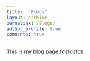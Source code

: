 ```yaml
---
title:  "Blogs"
layout: archive
permalink: /Blogs/
author_profile: true
comments: true
---
```


This is my blog page.fdsfdsfds
